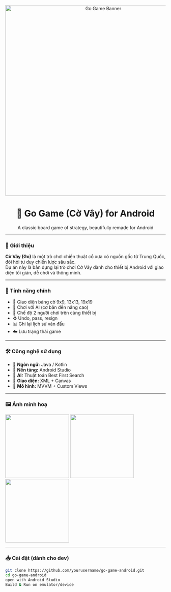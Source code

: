 <!-- Banner hoặc ảnh game nếu có -->
<p align="center">
  <img src="https://ik.imagekit.io/liliana/valhein.jpg?updatedAt=1744692726889" alt="Go Game Banner" width="600"/>
</p>

<h1 align="center">🧠 Go Game (Cờ Vây) for Android</h1>
<p align="center">A classic board game of strategy, beautifully remade for Android</p>

---

### 📱 Giới thiệu

**Cờ Vây (Go)** là một trò chơi chiến thuật cổ xưa có nguồn gốc từ Trung Quốc, đòi hỏi tư duy chiến lược sâu sắc.  
Dự án này là bản dựng lại trò chơi Cờ Vây dành cho thiết bị Android với giao diện tối giản, dễ chơi và thông minh.

---

### 🚀 Tính năng chính

- 🧩 Giao diện bảng cờ 9x9, 13x13, 19x19
- 🤖 Chơi với AI (cơ bản đến nâng cao)
- 👥 Chế độ 2 người chơi trên cùng thiết bị
- ♻️ Undo, pass, resign
- 📊 Ghi lại lịch sử ván đấu
- ☁️ Lưu trạng thái game

---

### 🛠️ Công nghệ sử dụng

- 🧱 **Ngôn ngữ:** Java / Kotlin  
- 📲 **Nền tảng:** Android Studio  
- 🧠 **AI:** Thuật toán Best First Search  
- 🎨 **Giao diện:** XML + Canvas  
- 📂 **Mô hình:** MVVM + Custom Views  

---

### 🖼️ Ảnh minh hoạ

<p float="left">
  <img src="https://your-image-link-1.png" width="200"/>
  <img src="https://your-image-link-2.png" width="200"/>
  <img src="https://your-image-link-3.png" width="200"/>
</p>

---

### 📥 Cài đặt (dành cho dev)

```bash
git clone https://github.com/yourusername/go-game-android.git
cd go-game-android
open with Android Studio
Build & Run on emulator/device
